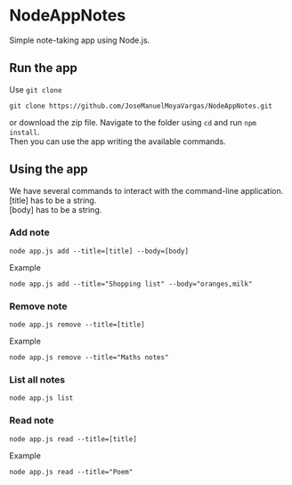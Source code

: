 # NodeAppNotes
Simple note-taking app using Node.js.

## Run the app
Use `git clone`
```
git clone https://github.com/JoseManuelMoyaVargas/NodeAppNotes.git
```
or download the zip file.
Navigate to the folder using `cd` and run `npm install`.  
Then you can use the app writing the available commands.

## Using the app
We have several commands to interact with the command-line application. 
[title] has to be a string.  
[body] has to be a string.
### Add note
```
node app.js add --title=[title] --body=[body]
```
Example
```
node app.js add --title="Shopping list" --body="oranges,milk"
```

### Remove note
```
node app.js remove --title=[title]
```

Example
```
node app.js remove --title="Maths notes"
```

### List all notes
```
node app.js list
```

### Read note
```
node app.js read --title=[title]
```

Example
```
node app.js read --title="Poem"
```



